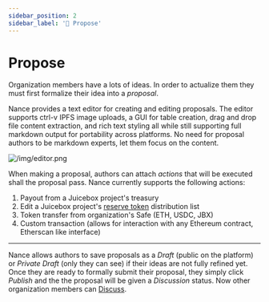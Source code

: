 ```yaml
---
sidebar_position: 2
sidebar_label: '📜 Propose'
---
```


# Propose

Organization members have a lots of ideas. In order to actualize them they must first formalize their idea into a _proposal_.

Nance provides a text editor for creating and editing proposals. The editor supports ctrl-v IPFS image uploads, a GUI for table creation, drag and drop file content extraction, and rich text styling all while still supporting full markdown output for portability across platforms. No need for proposal authors to be markdown experts, let them focus on the content.

![/img/editor.png](/img/editor.png)

When making a proposal, authors can attach _actions_ that will be executed shall the proposal pass. Nance currently supports the following actions:
1. Payout from a Juicebox project's treasury
2. Edit a Juicebox project's [reserve token](https://docs.juicebox.money/dev/learn/glossary/reserved-tokens/) distribution list
3. Token transfer from organization's Safe (ETH, USDC, JBX)
4. Custom transaction (allows for interaction with any Ethereum contract, Etherscan like interface)

---

Nance allows authors to save proposals as a _Draft_ (public on the platform) or _Private Draft_ (only they can see) if their ideas are not fully refined yet. Once they are ready to formally submit their proposal, they simply click _Publish_ and the the proposal will be given a _Discussion_ status. Now other organization members can [Discuss](/docs/basics/discuss).
